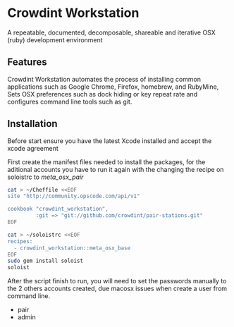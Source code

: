 # Crowdint Workstation 
A repeatable, documented, decomposable, shareable and iterative OSX (ruby) development environment


Features
--------
Crowdint Workstation automates the process of installing common applications such as Google Chrome, Firefox, homebrew, and RubyMine, Sets OSX preferences such as dock hiding or key repeat rate and configures command line tools such as git.


Installation
------------

Before start ensure you have the latest Xcode installed and accept the xcode agreement

First create the manifest files needed to install the packages, for the aditional accounts you have to run it again with the changing the recipe on soloistrc to *meta_osx_pair*

```bash
cat > ~/Cheffile <<EOF
site "http://community.opscode.com/api/v1"

cookbook "crowdint_workstation",
         :git => "git://github.com/crowdint/pair-stations.git"
EOF

cat > ~/soloistrc <<EOF
recipes:
  - crowdint_workstation::meta_osx_base
EOF
sudo gem install soloist
soloist
```

After the script finish to run, you will need to set the passwords manually to the 2 others accounts created, due macosx issues when create a user from command line.

* pair
* admin
